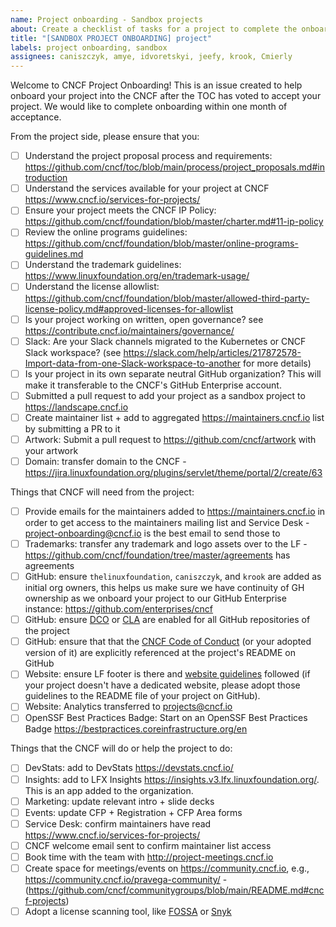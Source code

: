 ```yaml
---
name: Project onboarding - Sandbox projects
about: Create a checklist of tasks for a project to complete the onboarding process
title: "[SANDBOX PROJECT ONBOARDING] project"
labels: project onboarding, sandbox
assignees: caniszczyk, amye, idvoretskyi, jeefy, krook, Cmierly
---
```


Welcome to CNCF Project Onboarding!
This is an issue created to help onboard your project into the CNCF after the TOC has voted to accept your project.
We would like to complete onboarding within one month of acceptance.

From the project side, please ensure that you:

- [ ] Understand the project proposal process and requirements: <https://github.com/cncf/toc/blob/main/process/project_proposals.md#introduction>
- [ ] Understand the services available for your project at CNCF <https://www.cncf.io/services-for-projects/>
- [ ] Ensure your project meets the CNCF IP Policy: <https://github.com/cncf/foundation/blob/master/charter.md#11-ip-policy>
- [ ] Review the online programs guidelines: <https://github.com/cncf/foundation/blob/master/online-programs-guidelines.md>
- [ ] Understand the trademark guidelines: <https://www.linuxfoundation.org/en/trademark-usage/>
- [ ] Understand the license allowlist: <https://github.com/cncf/foundation/blob/master/allowed-third-party-license-policy.md#approved-licenses-for-allowlist>
- [ ] Is your project working on written, open governance? see <https://contribute.cncf.io/maintainers/governance/>
- [ ] Slack: Are your Slack channels migrated to the Kubernetes or CNCF Slack workspace? (see <https://slack.com/help/articles/217872578-Import-data-from-one-Slack-workspace-to-another> for more details)
- [ ] Is your project in its own separate neutral GitHub organization? This will make it transferable to the CNCF's GitHub Enterprise account.
- [ ] Submitted a pull request to add your project as a sandbox project to <https://landscape.cncf.io>
- [ ] Create maintainer list + add to aggregated <https://maintainers.cncf.io> list by submitting a PR to it
- [ ] Artwork: Submit a pull request to <https://github.com/cncf/artwork> with your artwork
- [ ] Domain: transfer domain to the CNCF - <https://jira.linuxfoundation.org/plugins/servlet/theme/portal/2/create/63>

Things that CNCF will need from the project:

- [ ] Provide emails for the maintainers added to <https://maintainers.cncf.io> in order to get access to the maintainers mailing list and Service Desk - <project-onboarding@cncf.io> is the best email to send those to
- [ ] Trademarks: transfer any trademark and logo assets over to the LF - <https://github.com/cncf/foundation/tree/master/agreements> has agreements
- [ ] GitHub: ensure `thelinuxfoundation`, `caniszczyk`, and `krook` are added as initial org owners, this helps us make sure we have continuity of GH ownership as we onboard your project to our GitHub Enterprise instance: <https://github.com/enterprises/cncf>
- [ ] GitHub: ensure [DCO](https://github.com/apps/dco) or [CLA](https://github.com/cncf/cla) are enabled for all GitHub repositories of the project
- [ ] GitHub: ensure that that the [CNCF Code of Conduct](https://github.com/cncf/foundation/blob/master/code-of-conduct.md) (or your adopted version of it) are explicitly referenced at the project's README on GitHub
- [ ] Website: ensure LF footer is there and [website guidelines](https://github.com/cncf/foundation/blob/master/website-guidelines.md) followed (if your project doesn't have a dedicated website, please adopt those guidelines to the README file of your project on GitHub).
- [ ] Website: Analytics transferred to <projects@cncf.io>
- [ ] OpenSSF Best Practices Badge: Start on an OpenSSF Best Practices Badge <https://bestpractices.coreinfrastructure.org/en>

Things that the CNCF will do or help the project to do:

- [ ] DevStats: add to DevStats <https://devstats.cncf.io/>
- [ ] Insights: add to LFX Insights <https://insights.v3.lfx.linuxfoundation.org/>. This is an app added to the organization.
- [ ] Marketing: update relevant intro + slide decks
- [ ] Events: update CFP + Registration + CFP Area forms
- [ ] Service Desk: confirm maintainers have read <https://www.cncf.io/services-for-projects/>
- [ ] CNCF welcome email sent to confirm maintainer list access
- [ ] Book time with the team with <http://project-meetings.cncf.io>
- [ ] Create space for meetings/events on <https://community.cncf.io>, e.g., <https://community.cncf.io/pravega-community/> - (<https://github.com/cncf/communitygroups/blob/main/README.md#cncf-projects>)
- [ ] Adopt a license scanning tool, like [FOSSA](https://fossa.com/) or [Snyk](https://snyk.io/)
